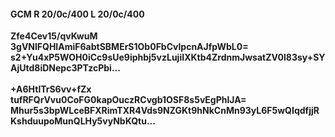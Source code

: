 #### GCM R 20/0c/400 L 20/0c/400
**Zfe4Cev15/qvKwuM**<br/>**3gVNlFQHIAmiF6abtSBMErS1Ob0FbCvlpcnAJfpWbL0=**<br/>**s2+Yu4xP5WOH0iCc9sUe9iphbj5vzLujiIXKtb4ZrdnmJwsatZV0l83sy+SYAjUtd8iDNepc3PTzcPbi...**<br/><br/>
**+A6HtlTrS6vv+fZx**<br/>**tufRFQrVvu0CoFG0kapOuczRCvgb1OSF8s5vEgPhlJA=**<br/>**Mhur5s3bpWLceBFXRimTXR4Vds9NZGKt9hNkCnMn93yL6F5wQIqdfjjRKshduupoMunQLHy5vyNbKQtu...**